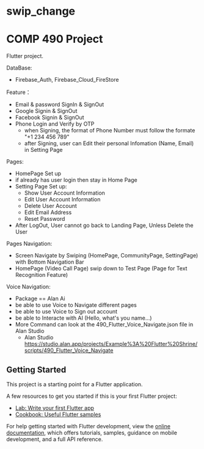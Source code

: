 # swip_change

COMP 490 Project
=======
Flutter project.

DataBase:
  - Firebase_Auth, Firebase_Cloud_FireStore

Feature：
  - Email & password SignIn & SignOut
  - Google Signin & SignOut
  - Facebook Signin & SignOut
  - Phone Login and Verify by OTP
    - when Signing, the format of Phone Number must follow the formate "+1 234 456 789"
    - after Signing, user can Edit their personal Infomation (Name, Email) in Setting Page
    
Pages:
  - HomePage Set up
   - if already has user login then stay in Home Page
  - Setting Page Set up:
    - Show User Account Information
    - Edit User Account Information
    - Delete User Account
    - Edit Email Address
    - Reset Password
  - After LogOut, User cannot go back to Landing Page, Unless Delete the User
  
 
Pages Navigation:
  - Screen Navigate by Swiping (HomePage, CommunityPage, SettingPage) with Bottom Navigation Bar
  - HomePage (Video Call Page) swip down to Test Page (Page for Text Recognition Feature)

Voice Navigation:
  - Package == Alan Ai
  - be able to use Voice to Navigate different pages
  - be able to use Voice to Sign out account
  - be able to Interacte with AI (Hello, what's you name...)
  - More Command can look at the 490_Flutter_Voice_Navigate.json file in Alan Studio
    - Alan Studio https://studio.alan.app/projects/Example%3A%20Flutter%20Shrine/scripts/490_Flutter_Voice_Navigate 
 


## Getting Started

This project is a starting point for a Flutter application.

A few resources to get you started if this is your first Flutter project:

- [Lab: Write your first Flutter app](https://docs.flutter.dev/get-started/codelab)
- [Cookbook: Useful Flutter samples](https://docs.flutter.dev/cookbook)

For help getting started with Flutter development, view the
[online documentation](https://docs.flutter.dev/), which offers tutorials,
samples, guidance on mobile development, and a full API reference.
